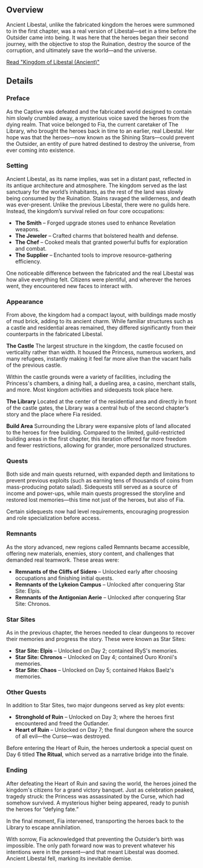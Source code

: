 <!-- title: Kingdom of Libestal (Ancient) -->
<!-- quote: Here, in the distant past, the Outsider was born. -->
<!-- chapter: 1 -->
<!-- images: (Ancient Libestal Overview #1), (Ancient Libestal Overview #2), (Ancient Libestal Overview #3), (Exterior of Libestal Castle), (Interior of Libestal Castle #1), (Interior of Libestal Castle #2), (Interior of Libestal Castle #3), (Interior of Libestal Castle #4), (Ancient Libestal Concerpt Art) --->
<!-- model: false -->

## Overview

Ancient Libestal, unlike the fabricated kingdom the heroes were summoned to in the first chapter, was a real version of Libestal—set in a time before the Outsider came into being. It was here that the heroes began their second journey, with the objective to stop the Ruination, destroy the source of the corruption, and ultimately save the world—and the universe.

[Read "Kingdom of Libestal (Ancient)"](#text:libestal)

## Details

### Preface

As the Captive was defeated and the fabricated world designed to contain him slowly crumbled away, a mysterious voice saved the heroes from the dying realm. That voice belonged to Fia, the current caretaker of The Library, who brought the heroes back in time to an earlier, real Libestal. Her hope was that the heroes—now known as the Shining Stars—could prevent the Outsider, an entity of pure hatred destined to destroy the universe, from ever coming into existence.

### Setting

Ancient Libestal, as its name implies, was set in a distant past, reflected in its antique architecture and atmosphere. The kingdom served as the last sanctuary for the world’s inhabitants, as the rest of the land was slowly being consumed by the Ruination. Stains ravaged the wilderness, and death was ever-present. Unlike the previous Libestal, there were no guilds here. Instead, the kingdom’s survival relied on four core occupations:

- **The Smith** – Forged upgrade stones used to enhance Revelation weapons.
- **The Jeweler** – Crafted charms that bolstered health and defense.
- **The Chef** – Cooked meals that granted powerful buffs for exploration and combat.
- **The Supplier** – Enchanted tools to improve resource-gathering efficiency.

One noticeable difference between the fabricated and the real Libestal was how alive everything felt. Citizens were plentiful, and wherever the heroes went, they encountered new faces to interact with.

### Appearance

From above, the kingdom had a compact layout, with buildings made mostly of mud brick, adding to its ancient charm. While familiar structures such as a castle and residential areas remained, they differed significantly from their counterparts in the fabricated Libestal.

**The Castle**
The largest structure in the kingdom, the castle focused on verticality rather than width. It housed the Princess, numerous workers, and many refugees, instantly making it feel far more alive than the vacant halls of the previous castle.

Within the castle grounds were a variety of facilities, including the Princess's chambers, a dining hall, a dueling area, a casino, merchant stalls, and more. Most kingdom activities and sidequests took place here.

**The Library**
Located at the center of the residential area and directly in front of the castle gates, the Library was a central hub of the second chapter’s story and the place where Fia resided.

**Build Area**
Surrounding the Library were expansive plots of land allocated to the heroes for free building. Compared to the limited, guild-restricted building areas in the first chapter, this iteration offered far more freedom and fewer restrictions, allowing for grander, more personalized structures.

### Quests

Both side and main quests returned, with expanded depth and limitations to prevent previous exploits (such as earning tens of thousands of coins from mass-producing potato salad). Sidequests still served as a source of income and power-ups, while main quests progressed the storyline and restored lost memories—this time not just of the heroes, but also of Fia.

Certain sidequests now had level requirements, encouraging progression and role specialization before access.

### Remnants

As the story advanced, new regions called Remnants became accessible, offering new materials, enemies, story content, and challenges that demanded real teamwork. These areas were:

- **Remnants of the Cliffs of Sidero** – Unlocked early after choosing occupations and finishing initial quests.
- **Remnants of the Lykeion Campus** – Unlocked after conquering Star Site: Elpis.
- **Remnants of the Antigonian Aerie** – Unlocked after conquering Star Site: Chronos.

### Star Sites

As in the previous chapter, the heroes needed to clear dungeons to recover their memories and progress the story. These were known as Star Sites:

- **Star Site: Elpis** – Unlocked on Day 2; contained IRyS's memories.
- **Star Site: Chronos** – Unlocked on Day 4; contained Ouro Kronii's memories.
- **Star Site: Chaos** – Unlocked on Day 5; contained Hakos Baelz's memories.

### Other Quests

In addition to Star Sites, two major dungeons served as key plot events:

- **Stronghold of Ruin** – Unlocked on Day 3; where the heroes first encountered and freed the Outlander.
- **Heart of Ruin** – Unlocked on Day 7; the final dungeon where the source of all evil—the Curse—was destroyed.

Before entering the Heart of Ruin, the heroes undertook a special quest on Day 6 titled **The Ritual**, which served as a narrative bridge into the finale.

### Ending

After defeating the Heart of Ruin and saving the world, the heroes joined the kingdom's citizens for a grand victory banquet. Just as celebration peaked, tragedy struck: the Princess was assassinated by the Curse, which had somehow survived. A mysterious higher being appeared, ready to punish the heroes for “defying fate.”

In the final moment, Fia intervened, transporting the heroes back to the Library to escape annihilation.

With sorrow, Fia acknowledged that preventing the Outsider’s birth was impossible. The only path forward now was to prevent whatever his intentions were in the present—and that meant Libestal was doomed. Ancient Libestal fell, marking its inevitable demise.
